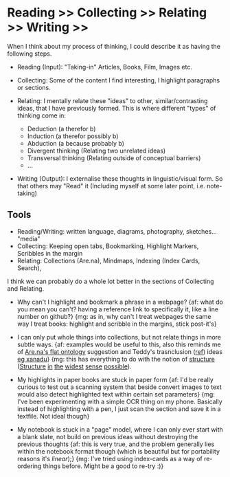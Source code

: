 Reading >> Collecting >> Relating >> Writing >>
===============================================

When I think about my process of thinking, I could describe it as having the following steps.

- Reading (Input): "Taking-in" Articles, Books, Film, Images etc.

- Collecting: Some of the content I find interesting, I highlight paragraphs or sections.

- Relating: I mentally relate these "ideas" to other, similar/contrasting ideas, that I have previously formed. This is where different "types" of thinking come in:
	- Deduction (a therefor b)
	- Induction (a therefor possibly b)
	- Abduction (a because probably b)
	- Divergent thinking (Relating two unrelated ideas)
	- Transversal thinking (Relating outside of conceptual barriers)
	- ...

- Writing (Output): I externalise these thoughts in linguistic/visual form. So that others may "Read" it (Including myself at some later point, i.e. note-taking)

## Tools

- Reading/Writing: written language, diagrams, photography, sketches... "media"
- Collecting: Keeping open tabs, Bookmarking, Highlight Markers, Scribbles in the margin
- Relating: Collections (Are.na), Mindmaps, Indexing (Index Cards, Search),

I think we can probably do a whole lot better in the sections of Collecting and Relating.
- Why can't I highlight and bookmark a phrase in a webpage? 
	{af: what do you mean you can't? having a reference link to specifically it, like a line number on github?}
	{mg: as in, why can't I treat webpages the same way I treat books: highlight and scribble in the margins, stick post-it's}

- I can only put whole things into collections, but not relate things in more subtle ways.
	{af: examples would be useful to this, also this reminds me of [Are.na's flat ontology](https://www.are.na/desmond-wong/flat-ontology-arena) suggestion and Teddy's trasnclusion ([ref](https://en.wikipedia.org/wiki/Transclusion)) ideas [eg xanadu](http://xanadu.com.au/ted/XUsurvey/xuDation.html)}
	{mg: this has everything to do with the notion of [structure](https://en.wikipedia.org/wiki/Structure_(mathematical_logic)) ([Structure](https://www.archdaily.com/610531/frei-otto-and-the-importance-of-experimentation-in-architecture) [in](https://en.wikipedia.org/wiki/List_of_largest_cosmic_structures) [the](https://leanderherzog.ch/higgsboson/) [widest](http://www.jofreeman.com/joreen/tyranny.htm) [sense](https://en.wikipedia.org/wiki/Holarchy) [possible](http://en.bp.ntu.edu.tw/wp-content/uploads/2011/12/06-Alexander-A-city-is-not-a-tree.pdf)).

- My highlights in paper books are stuck in paper form 
	{af: I'd be really curious to test out a scanning system that beside convert images to text would also detect highlighted text within certain set parameters}
	{mg: I've been experimenting with a simple OCR thing on my phone. Basically instead of highlighting with a pen, I just scan the section and save it in a textfile. Not ideal though}

- My notebook is stuck in a "page" model, where I can only ever start with a blank slate, not build on previous ideas without destroying the previous thoughts 
	{af: this is very true, and the problem generally lies within the notebook format though (which is beautiful but for portability reasons it's *linear*);}
	{mg: I've tried using index-cards as a way of re-ordering things before. Might be a good to re-try :)}
